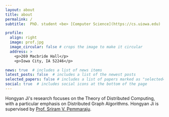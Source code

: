 ```yaml
---
layout: about
title: about
permalink: /
subtitle:  PhD. student <be> [Computer Science](https://cs.uiowa.edu) | The University of Iowa

profile:
  align: right
  image: prof.jpg
  image_circular: false # crops the image to make it circular
  address: >
    <p>269 Macbride Hall</p>
    <p>Iowa City, IA 52246</p>

news: true  # includes a list of news items
latest_posts: false  # includes a list of the newest posts
selected_papers: false # includes a list of papers marked as "selected={true}"
social: true  # includes social icons at the bottom of the page
---
```


Hongyan Ji's research focuses on the Theory of Distributed Computing, with a particular emphasis on Distributed Graph Algorithms. Hongyan Ji is supervised by [Prof. Sriram V. Pemmaraju](https://homepage.cs.uiowa.edu/~sriram/). 

 

